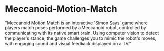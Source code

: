 # Meccanoid-Motion-Match
"Meccanoid Motion Match is an interactive 'Simon Says' game where players match poses performed by a Meccanoid robot, controlled by communicating with its native smart brain. Using computer vision to detect the player's stance, the game challenges you to mimic the robot's moves, with engaging sound and visual feedback displayed on a TV."
